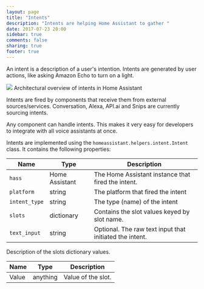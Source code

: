 ```yaml
---
layout: page
title: "Intents"
description: "Intents are helping Home Assistant to gather "
date: 2017-07-23 20:00
sidebar: true
comments: false
sharing: true
footer: true
---
```


An intent is a description of a user's intention. Intents are generated by user actions, like asking Amazon Echo to turn on a light.

<p class='img'>
<a href='https://docs.google.com/drawings/d/1i9AsOQNCBCaeM14QwEglZizV0lZiWKHZgroZc9izB0E/edit'><img src='/images/architecture/intents.png' /></a>
Architectural overview of intents in Home Assistant
</p>

Intents are fired by components that receive them from external sources/services. Conversation, Alexa, API.ai and Snips are currently sourcing intents.

Any component can handle intents. This makes it very easy for developers to integrate with all voice assistants at once.

Intents are implemented using the `homeassistant.helpers.intent.Intent` class. It contains the following properties:

| Name | Type | Description |
| ---- | ---- | ----------- |
| `hass` | Home Assistant | The Home Assistant instance that fired the intent.
| `platform` | string | The platform that fired the intent
| `intent_type` | string | The type (name) of the intent
| `slots` | dictionary | Contains the slot values keyed by slot name.
| `text_input` | string | Optional. The raw text input that initiated the intent.

Description of the slots dictionary values.

| Name | Type | Description |
| ---- | ---- | ----------- |
| Value | anything | Value of the slot.
